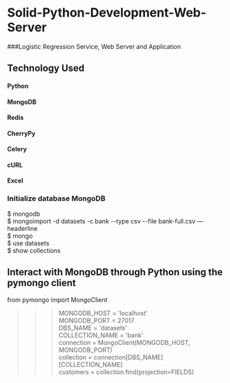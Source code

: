 # Solid-Python-Development-Web-Server  
###Logistic Regression Service, Web Server and Application  
  
## Technology Used  
#### Python  
#### MongoDB  
#### Redis  
#### CherryPy  
#### Celery  
#### cURL  
#### Excel  
  
  
### Initialize database MongoDB  
  
$ mongodb  
$ mongoimport -d datasets -c bank --type csv --file bank-full.csv —headerline  
$ mongo  
$ use datasets  
$ show collections  
  
    
## Interact with MongoDB through Python using the pymongo client  
   
from pymongo import MongoClient  
>>> MONGODB_HOST = 'localhost'  
>>> MONGODB_PORT = 27017  
>>> DBS_NAME = 'datasets'  
>>> COLLECTION_NAME = 'bank'  
>>> connection = MongoClient(MONGODB_HOST, MONGODB_PORT)  
>>> collection = connection[DBS_NAME][COLLECTION_NAME]  
>>> customers = collection.find(projection=FIELDS)  
  
  
